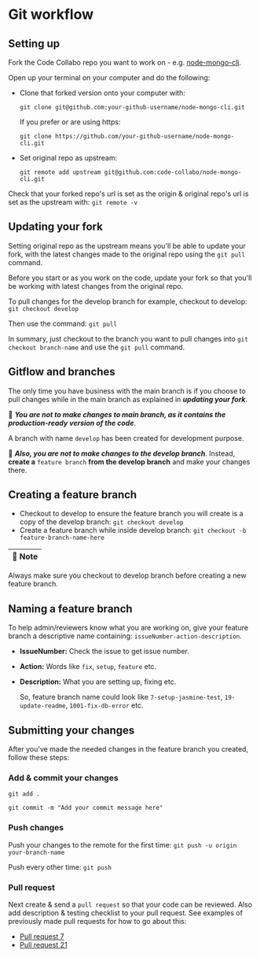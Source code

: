 # Git workflow

## Setting up

Fork the Code Collabo repo you want to work on - e.g. [node-mongo-cli](https://github.com/code-collabo/node-mongo-cli).

Open up your terminal on your computer and do the following:

* Clone that forked version onto your computer with:

  `git clone git@github.com:your-github-username/node-mongo-cli.git`

  If you prefer or are using https:

  `git clone https://github.com/your-github-username/node-mongo-cli.git`

* Set original repo as upstream:

  `git remote add upstream git@github.com:code-collabo/node-mongo-cli.git`

Check that your forked repo's url is set as the origin & original repo's url is set as the upstream with: `git remote -v`

## Updating your fork

Setting original repo as the upstream means you'll be able to update your fork, with the latest changes made to the original repo using the `git pull` command.

Before you start or as you work on the code, update your fork so that you'll be working with latest changes from the original repo.

To pull changes for the develop branch for example, checkout to develop: `git checkout develop`

Then use the command: `git pull`

In summary, just checkout to the branch you want to pull changes into `git checkout branch-name` and use the `git pull` command.

## Gitflow and branches

The only time you have business with the main branch is if you choose to pull changes while in the main branch as explained in _**updating your fork**_.

📌 _**You are not to make changes to main branch, as it contains the production-ready version of the code**_.

A branch with name `develop` has been created for development purpose.

📌 _**Also, you are not to make changes to the develop branch**_. Instead, **create a** `feature branch` **from the develop branch** and make your changes there.

## Creating a feature branch

* Checkout to develop to ensure the feature branch you will create is a copy of the develop branch: `git checkout develop`
* Create a feature branch while inside develop branch: `git checkout -b feature-branch-name-here`

| 📌 Note |
| :--- |


Always make sure you checkout to develop branch before creating a new feature branch.

## Naming a feature branch

To help admin/reviewers know what you are working on, give your feature branch a descriptive name containing: `issueNumber-action-description`.

* **IssueNumber:** Check the issue to get issue number. 
* **Action:** Words like `fix`,  `setup`,  `feature` etc. 
* **Description:** What you are setting up, fixing etc.

  So, feature branch name could look like `7-setup-jasmine-test`,  `19-update-readme`, `1001-fix-db-error` etc.

## Submitting your changes

After you've made the needed changes in the feature branch you created, follow these steps:

### Add & commit your changes

`git add .`

`git commit -m "Add your commit message here"`

### Push changes

Push your changes to the remote for the first time: `git push -u origin your-branch-name`

Push every other time: `git push`

### Pull request

Next create & send a `pull request` so that your code can be reviewed. Also add description & testing checklist to your pull request. See examples of previously made pull requests for how to go about this:

* [Pull request 7](https://github.com/code-collabo/node-mongo-cli/pull/11#issue-584788302) 
* [Pull request 21](https://github.com/code-collabo/node-mongo-cli/pull/21#issue-589792008)

